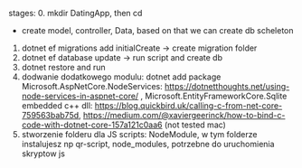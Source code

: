 stages:
0. mkdir DatingApp, then cd
- create model, controller, Data, based on that we can create db scheleton
1. dotnet ef migrations add initialCreate -> create migration folder
2. dotnet ef database update -> run script and create db
3. dotnet restore and run
4. dodwanie dodatkowego modulu: dotnet add package Microsoft.AspNetCore.NodeServices: https://dotnetthoughts.net/using-node-services-in-aspnet-core/
, Microsoft.EntityFrameworkCore.Sqlite
embedded c++ dll: https://blog.quickbird.uk/calling-c-from-net-core-759563bab75d,
https://medium.com/@xaviergeerinck/how-to-bind-c-code-with-dotnet-core-157a121c0aa6 (not tested mac)
5. stworzenie folderu dla JS scripts: NodeModule, w tym folderze instalujesz np qr-script, node_modules, potrzebne do uruchomienia skryptow js




